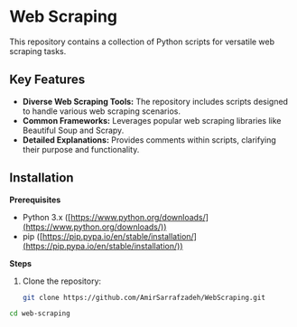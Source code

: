 # Web Scraping

This repository contains a collection of Python scripts for versatile web scraping tasks.

## Key Features

* **Diverse Web Scraping Tools:**  The repository includes scripts designed to handle various web scraping scenarios.
* **Common Frameworks:** Leverages popular web scraping libraries like Beautiful Soup and Scrapy.
* **Detailed Explanations:** Provides comments within scripts, clarifying their purpose and functionality.

## Installation

**Prerequisites**

* Python 3.x ([https://www.python.org/downloads/](https://www.python.org/downloads/))
* pip ([https://pip.pypa.io/en/stable/installation/](https://pip.pypa.io/en/stable/installation/))

**Steps**

1. Clone the repository:
   ```bash
   git clone https://github.com/AmirSarrafzadeh/WebScraping.git
   
```bash
cd web-scraping


